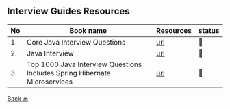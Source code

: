 ## Interview Guides Resources

|No|Book name|Resources|status|
|--|---------|---------|------|
|1.| Core Java Interview Questions| [url](https://github.com/Urunov/Interview-Preparation-WAY/tree/master/Interview/Core_Java_Interview_Questions)|📘|
|2.|Java Interview| [url](https://github.com/Urunov/Interview-Preparation-WAY/tree/master/Interview/Java_Interview)|📘|
|3.|Top 1000 Java Interview Questions Includes Spring Hibernate Microservices| [url](https://github.com/Urunov/Interview-Preparation-WAY/tree/master/Interview/Top_1000_Java_Interview_Questions_Includes_Spring%2C_Hibernate%2C_Microservices)|📘|


[Back 🔙](https://github.com/Urunov/Interview-Preparation-WAY)
 